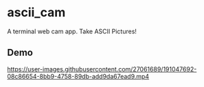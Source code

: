 # ascii_cam
A terminal web cam app. Take ASCII Pictures!
## Demo
https://user-images.githubusercontent.com/27061689/191047692-08c86654-8bb9-4758-89db-add9da67ead9.mp4

